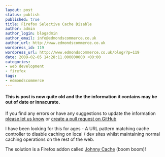 ```yaml
---
layout: post
status: publish
published: true
title: Firefox Selective Cache Disable
author: admin
author_login: blogadmin
author_email: info@edmondscommerce.co.uk
author_url: http://www.edmondscommerce.co.uk
wordpress_id: 119
wordpress_url: http://www.edmondscommerce.co.uk/blog/?p=119
date: 2009-02-05 14:28:11.000000000 +00:00
categories:
- web development
- firefox
tags:
- edmondscommerce
---
```

<div class="oldpost"><h4>This is post is now quite old and the the information it contains may be out of date or innacurate.</h4>
<p>
If you find any errors or have any suggestions to update the information <a href="http://edmondscommerce.github.io/contact-us/index.html">please let us know</a>
or <a href="https://github.com/edmondscommerce/edmondscommerce.github.io">create a pull request on GitHub</a>
</p>
</div>
I have been looking for this for ages - A URL pattern matching cache controller to disable caching on local / dev sites whilst maintaining normal caching operations on the rest of the web.

The solution is a Firefox addon called <a href="https://addons.mozilla.org/en-US/firefox/addon/3817" rel="nofollow">Johnny Cache</a> (boom boom)!

